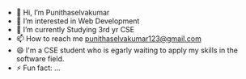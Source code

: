 - 👋 Hi, I’m Punithaselvakumar
- 👀 I’m interested in Web Development
- 🌱 I’m currently Studying 3rd yr CSE
- 📫 How to reach me punithaselvakumar123@gmail.com
- 😄 I'm a CSE student who is egarly waiting to apply my skills in the software field. 
- ⚡ Fun fact: ...

<!---
Punithaselvakumar/Punithaselvakumar is a ✨ special ✨ repository because its `README.md` (this file) appears on your GitHub profile.
You can click the Preview link to take a look at your changes.
--->
